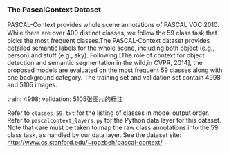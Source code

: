 ### The PascalContext Dataset

PASCAL-Context provides whole scene annotations of PASCAL VOC 2010. While there are over 400 distinct classes, we follow the 59 class task that　picks the most frequent classes.The PASCAL-Context dataset provides detailed semantic labels for the whole scene, including both object (e.g., person) and stuff (e.g., sky). Following [The role of context for object detection and semantic segmentation in the wild,in CVPR, 2014], the proposed models are evaluated on the most frequent 59 classes along with one background category. The training set and validation set contain 4998 and 5105 images. 

train: 4998; validation: 5105张图片的标注 

Refer to `classes-59.txt` for the listing of classes in model output order.
Refer to `pascalcontext_layers.py` for the Python data layer for this dataset.
Note that care must be taken to map the raw class annotations into the 59 class task, as handled by our data layer.
See the dataset site: http://www.cs.stanford.edu/~roozbeh/pascal-context/


